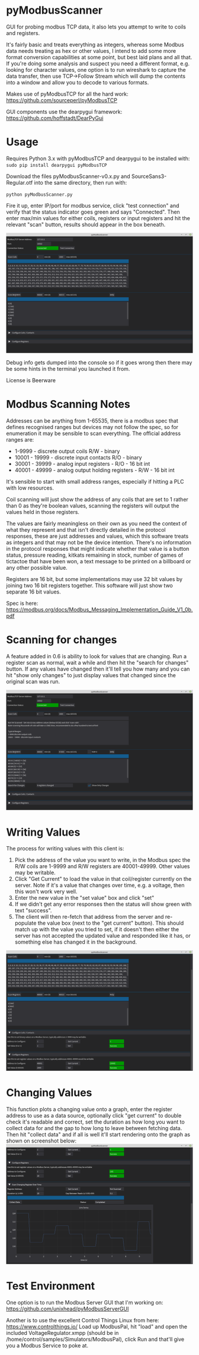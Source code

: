 # pyModbusScanner
GUI for probing modbus TCP data, it also lets you attempt to write to coils and registers. 

It's fairly basic and treats everything as integers, whereas some Modbus data needs treating as hex or other values, I intend to add some more format conversion capabilities at some point, but best laid plans and all that. If you're doing some analysis and suspect you need a different format, e.g. looking for character values, one option is to run wireshark to capture the data transfer, then use TCP->Follow Stream which will dump the contents into a window and allow you to decode to various formats.

Makes use of pyModbusTCP for all the hard work: https://github.com/sourceperl/pyModbusTCP

GUI components use the dearpygui framework: https://github.com/hoffstadt/DearPyGui

# Usage
Requires Python 3.x with pyModbusTCP and dearpygui to be installed with: 
`sudo pip install dearpygui pyModbusTCP`

Download the files pyModbusScanner-v0.x.py and SourceSans3-Regular.otf into the same directory, then run with:

`python pyModbusScanner.py`

Fire it up, enter IP/port for modbus service, click "test connection" and verify that the status indicator goes green and says "Connected". 
Then enter max/min values for either coils, registers or input registers and hit the relevant "scan" button, results should appear in the box beneath. 

![Screenshot Reading Values](https://raw.githubusercontent.com/unixhead/pyModbusScanner/main/ss3.png)

Debug info gets dumped into the console so if it goes wrong then there may be some hints in the terminal you launched it from. 

License is Beerware

# Modbus Scanning Notes
Addresses can be anything from 1-65535, there is a modbus spec that defines recognised ranges but devices may not follow the spec, so for enumeration it may be sensible to scan everything. The official address ranges are:
- 1-9999 - discrete output coils R/W - binary
- 10001 - 19999 - discrete input contacts R/O - binary
- 30001 - 39999 - analog input registers - R/O - 16 bit int
- 40001 - 49999 - analog output holding registers - R/W - 16 bit int

It's sensible to start with small address ranges, especially if hitting a PLC with low resources.

Coil scanning will just show the address of any coils that are set to 1 rather than 0 as they're boolean values, scanning the registers will output the values held in those registers. 

The values are fairly meaningless on their own as you need the context of what they represent and that isn't directly detailed in the protocol responses, these  are just addresses and values, which this software treats as integers and that may not be the device intention. There's no information in the protocol responses that might indicate whether that value is a button status, pressure reading, kitkats remaining in stock, number of games of tictactoe that have been won, a text message to be printed on a billboard or any other possible value.

Registers are 16 bit, but some implementations may use 32 bit values by joining two 16 bit registers together. This software will just show two separate 16 bit values.

Spec is here: https://modbus.org/docs/Modbus_Messaging_Implementation_Guide_V1_0b.pdf


# Scanning for changes
A feature added in 0.6 is ability to look for values that are changing. Run a register scan as normal, wait a while and then hit the "search for changes" button. If any values have changed then it'll tell you how many and you can hit "show only changes" to just display values that changed since the original scan was run.  

![Screenshot Changing Values](https://raw.githubusercontent.com/unixhead/pyModbusScanner/main/ss-cr.png)


# Writing Values
The process for writing values with this client is:
1. Pick the address of the value you want to write, in the Modbus spec the R/W coils are 1-9999 and R/W registers are 40001-49999. Other values may be writable.
2. Click "Get Current" to load the value in that coil/register currently on the server. Note if it's a value that changes over time, e.g. a voltage, then this won't work very well.
3. Enter the new value in the "set value" box and click "set"
4. If we didn't get any error responses then the status will show green with text "success".
5. The client will then re-fetch that address from the server and re-populate the value box (next to the "get current" button). This should match up with the value you tried to set, if it doesn't then either the server has not accepted the updated value and responded like it has, or something else has changed it in the background.

![Screenshot Writing Values](https://raw.githubusercontent.com/unixhead/pyModbusScanner/main/ss4.png)

# Changing Values
This function plots a changing value onto a graph, enter the register address to use as a data source, optionally click "get current" to double check it's readable and correct, set the duration as how long you want to collect data for and the gap to how long to leave between fetching data. Then hit "collect data" and if all is well it'll start rendering onto the graph as shown on screenshot below:
![Screenshot time series](https://raw.githubusercontent.com/unixhead/pyModbusScanner/main/ss-time.png)

# Test Environment
One option is to run the Modbus Server GUI that I'm working on: https://github.com/unixhead/pyModbusServerGUI

Another is to use the excellent Control Things Linux from here: https://www.controlthings.io/
Load up ModbusPal, hit "load" and open the included VoltageRegulator.xmpp (should be in /home/control/samples/Simulators/ModbusPal), click Run and that'll give you a Modbus Service to poke at. 
